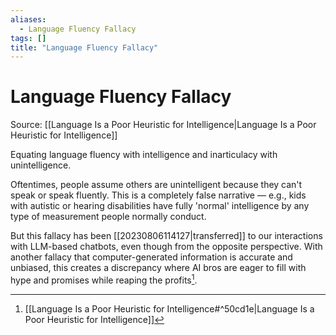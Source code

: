 ```yaml
---
aliases:
  - Language Fluency Fallacy
tags: []
title: "Language Fluency Fallacy"
---
```


# Language Fluency Fallacy

Source: [[Language Is a Poor Heuristic for Intelligence|Language Is a Poor Heuristic for Intelligence]]

Equating language fluency with intelligence and inarticulacy with unintelligence.

Oftentimes, people assume others are unintelligent because they can't speak or speak fluently. This is a completely false narrative — e.g., kids with autistic or hearing disabilities have fully 'normal' intelligence by any type of measurement people normally conduct.

But this fallacy has been [[20230806114127|transferred]] to our interactions with LLM-based chatbots, even though from the opposite perspective. With another fallacy that computer-generated information is accurate and unbiased, this creates a discrepancy where AI bros are eager to fill with hype and promises while reaping the profits[^1].

[^1]: [[Language Is a Poor Heuristic for Intelligence#^50cd1e|Language Is a Poor Heuristic for Intelligence]]